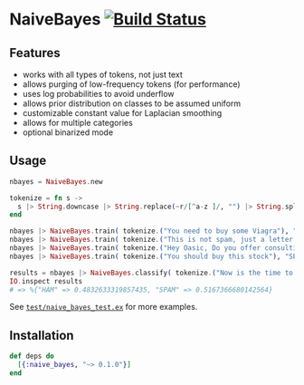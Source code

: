 # NaiveBayes [![Build Status](https://travis-ci.org/ashleyw/naive_bayes.svg?branch=master)](https://travis-ci.org/ashleyw/naive_bayes)

## Features

- works with all types of tokens, not just text
- allows purging of low-frequency tokens (for performance)
- uses log probabilities to avoid underflow
- allows prior distribution on classes to be assumed uniform
- customizable constant value for Laplacian smoothing
- allows for multiple categories
- optional binarized mode

## Usage

```elixir
nbayes = NaiveBayes.new

tokenize = fn s ->
  s |> String.downcase |> String.replace(~r/[^a-z ]/, "") |> String.split(~r/\s+/)
end

nbayes |> NaiveBayes.train( tokenize.("You need to buy some Viagra"), "SPAM" )
nbayes |> NaiveBayes.train( tokenize.("This is not spam, just a letter to Bob."), "HAM" )
nbayes |> NaiveBayes.train( tokenize.("Hey Oasic, Do you offer consulting?"), "HAM" )
nbayes |> NaiveBayes.train( tokenize.("You should buy this stock"), "SPAM" )

results = nbayes |> NaiveBayes.classify( tokenize.("Now is the time to buy Viagra cheaply and discreetly") )
IO.inspect results
# => %{"HAM" => 0.4832633319857435, "SPAM" => 0.5167366680142564}
```

See [`test/naive_bayes_test.ex`](https://github.com/ashleyw/naive_bayes/blob/master/test/naive_bayes_test.exs) for more examples.

## Installation

```elixir
def deps do
  [{:naive_bayes, "~> 0.1.0"}]
end
```
